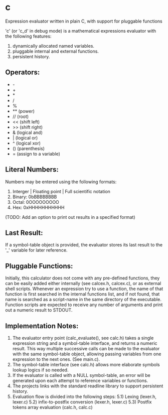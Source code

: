 # c
Expression evaluator written in plain C, with support for pluggable functions

'c' (or 'c_d' in debug mode) is a mathematical expressions evaluator with the following features:
1) dynamically allocated named variables.
2) pluggable internal and external functions.
3) persistent history.

## Operators:

  * \-
  * \+
  * \*
  * \/
  * \%
  * \*\* (power)
  * \/\/ (root)
  * \<\< (shift left)
  * \>\> (shift right)
  * \& (logical and)
  * \| (logical or)
  * \^ (logical xor)
  * \(\) (parenthesis)
  * \= (assign to a variable)

## Literal Numbers:

  Numbers may be entered using the following formats:
  1) Interger | Floating point | Full scientific notation
  2) Binary: 0bBBBBBBBB
  3) Octal: 0OOOOOOOOO
  4) Hex: 0xHHHHHHHHHHH
  
  (TODO: Add an option to print out results in a specified format)

## Last Result:

  If a symbol-table object is provided, the evaluator stores its last result to the '_' variable for later reference.

## Pluggable Functions:

  Initially, this calculator does not come with any pre-defined functions, they can be easily added either internally (see calcex.h, calcex.c), or as     external shell scripts. Whenever an expression try to use a function, the name of that function is first searched in the internal functions list, and if not found, that name is searched as a script-name in the same directory of the executable.
Function scripts are expected to receive any number of arguments and print out a numeric result to STDOUT.

## Implementation Notes:

  1) The evaluator entry point (calc_evaluate(), see calc.h) takes a single expression string and a symbol-table interface, and returns a numeric result.
This way multiple successive calls can be made to the evaluator with the same symbol-table object, allowing passing variables from one expression to the next ones. (See main.c).
  2) The symbol-table interface (see calc.h) allows more elaborate symbols lookup logics if so needed.
  3) If the evaluator is called with a NULL symbol-table, an error will be generated upon each attempt to reference variables or functions.
  4) The projects links with the standard readline library to support persistent history.
  5) Evaluation flow is divided into the following steps:
    5.1) Lexing (lexer.h, lexer.c)
    5.2) infix-to-postfix conversion (lexer.h, lexer.c)
    5.3) Postfix tokens array evaluation (calc.h, calc.c)
  

